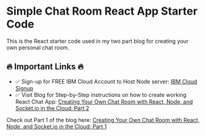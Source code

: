 # Simple Chat Room React App Starter Code

This is the React starter code used in my two part blog for creating your own personal chat room.


## 🔥 Important Links 🔥

- ✅ Sign-up for FREE IBM Cloud Account to Host Node server:  [IBM Cloud Signup](https://ibm.biz/BdfqCq)
- ✅ Visit Blog for Step-by-Step instructions on how to create working React Chat App: [Creating Your Own Chat Room with React, Node, and Socket.io in the Cloud: Part 2]()

Check out Part 1 of the blog here: [Creating Your Own Chat Room with React, Node, and Socket.io in the Cloud: Part 1](http://ibm.biz/create-chat-room-in-cloud-blog-part1)

